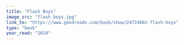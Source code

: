 ```yaml
---
title: "Flash Boys"
image_src: "flash_boys.jpg"
link_to: "https://www.goodreads.com/book/show/24724602-flash-boys"
type: "book"
year_read: "2019"
---
```


